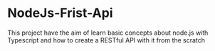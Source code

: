# NodeJs-Frist-Api
This project have the aim of learn basic concepts about node.js with Typescript and how to create a RESTful API with it from the scratch
